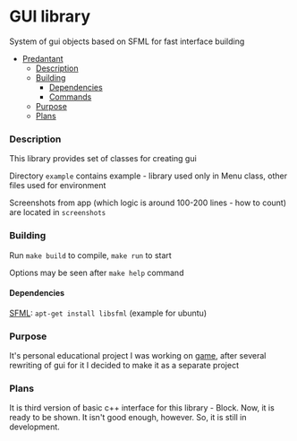 GUI library
===
System of gui objects based on SFML for fast interface building

- [Predantant](#predantant)
	- [Description](#description)
	- [Building](#building)
		- [Dependencies](#dependencies)
		- [Commands](#commands)
	- [Purpose](#purpose)
	- [Plans](#plans)


### Description

This library provides set of classes for creating gui

Directory `example` contains example - library used only in Menu class, other files used for environment

Screenshots from app (which logic is around 100-200 lines - how to count) are located in `screenshots`

### Building

Run `make build` to compile, `make run` to start

Options may be seen after `make help` command

#### Dependencies

[SFML](https://www.sfml-dev.org/): `apt-get install libsfml` (example for ubuntu)

### Purpose

It's personal educational project
I was working on [game](https://github.com/BelovDV/game-logic.git), after several rewriting of gui for it I decided to make it as a separate project

### Plans

It is third version of basic c++ interface for this library - Block. Now, it is ready to be shown. It isn't good enough, however. So, it is still in development.
